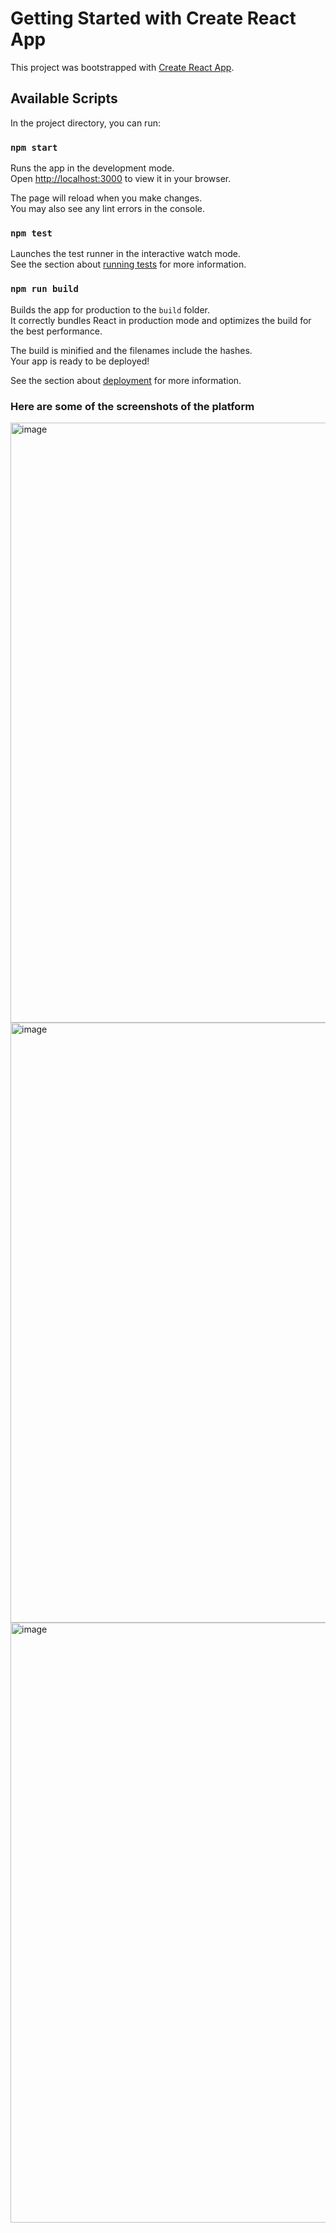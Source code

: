 # Getting Started with Create React App

This project was bootstrapped with [Create React App](https://github.com/facebook/create-react-app).

## Available Scripts

In the project directory, you can run:

### `npm start`

Runs the app in the development mode.\
Open [http://localhost:3000](http://localhost:3000) to view it in your browser.

The page will reload when you make changes.\
You may also see any lint errors in the console.

### `npm test`

Launches the test runner in the interactive watch mode.\
See the section about [running tests](https://facebook.github.io/create-react-app/docs/running-tests) for more information.

### `npm run build`

Builds the app for production to the `build` folder.\
It correctly bundles React in production mode and optimizes the build for the best performance.

The build is minified and the filenames include the hashes.\
Your app is ready to be deployed!

See the section about [deployment](https://facebook.github.io/create-react-app/docs/deployment) for more information.
### Here are some of the screenshots of the platform


<img width="960" alt="image" src="https://github.com/amirag79/Feedback-Platform/assets/107745097/20b0523b-3af3-4c9b-b4da-e3223d161dd7">



<img width="960" alt="image" src="https://github.com/amirag79/Feedback-Platform/assets/107745097/1e7200ff-7963-4b53-8281-0b90bb0a640e">


<img width="960" alt="image" src="https://github.com/amirag79/Feedback-Platform/assets/107745097/576d4f73-d3c7-46ea-b919-c32fe72076f1">


